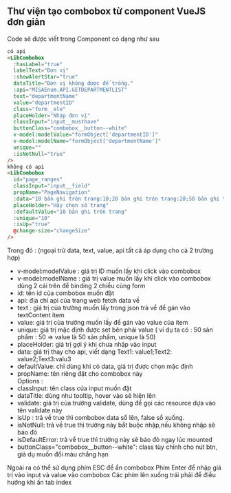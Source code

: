 ## Thư viện tạo combobox từ component VueJS đơn giản

Code sẽ được viết trong Component có dạng như sau

```html
có api
<LibCombobox
  :hasLabel="true"
  labelText="Đơn vị"
  :showAlertStar="true"
  dataTitle="Đơn vị không được để trống."
  :api="MISAEnum.API.GETDEPARTMENTLIST"
  text="departmentName"
  value="departmentID"
  class="form__ele"
  placeHolder="Nhập đơn vị"
  classInput="input__musthave"
  buttonClass="combobox__button--white"
  v-model:modelValue="formObject['departmentID']"
  v-model:modelName="formObject['departmentName']"
  unique=""
  :isNotNull="true"
/>
không có api
<LibCombobox
  id="page_ranges"
  classInput="input__field"
  propName="PageNavigation"
  :data="10 bản ghi trên trang:10;20 bản ghi trên trang:20;50 bản ghi trên trang: 50;100 bản ghi trên trang:100"
  placeHolder="Hãy chọn số trang"
  :defaultValue="10 bản ghi trên trang"
  :unique="10"
  :isUp="true"
  @change-size="changeSize"
/>
```

Trong đó : (ngoại trừ data, text, value, api tất cả áp dụng cho cả 2 trường hợp)

- v-model:modelValue : giá trị ID muốn lấy khi click vào combobox
- v-model:modelName : giá trị value muốn lấy khi click vào combobox
  dùng 2 cái trên để binding 2 chiều cùng form
- id: tên id của combobox muốn đặt
- api: địa chỉ api của trang web fetch data về
- text : giá trị của trường muốn lấy trong json trả về để gán vào textContent item
- value: giá trị của trường muốn lấy để gán vào value của item
- unique: giá trị mặc định được set bên phải value
  ( ví dụ ta có : 50 sản phẩm : 50 => value là 50 sản phẩm, unique là 50)
- placeHolder: giá trị gợi ý khi chưa nhập vào input
- data: giá trị thay cho api, viết dạng Text1: value1;Text2: value2;Text3:valu3
- defaultValue: chỉ dùng khi có data, giá trị được chọn mặc định
- propName: tên riêng đặt cho combobox này\
  Options :
- classInput: tên class của input muốn đặt
- dataTitle: dùng như tooltip, hover vào sẽ hiện lên
- validate: giá trị của trường validate, dùng để gọi các resource dựa vào tên validate này
- isUp : trả về true thì combobox data sổ lên, false sổ xuống.
- isNotNull: trả về true thì trường này bắt buộc nhập,nếu không nhập sẽ báo đỏ
- isDefaultError: trả về true thì trường này sẽ báo đỏ ngay lúc mounted
- buttonClass="combobox__button--white": class tùy chỉnh cho nút btn, giả dụ muốn đổi màu chẳng hạn

Ngoài ra có thể sử dụng phím ESC để ẩn combobox
Phím Enter để nhập giá trị vào input và value vào combobox
Các phím lên xuống trái phải để điều hướng khi ấn tab index
